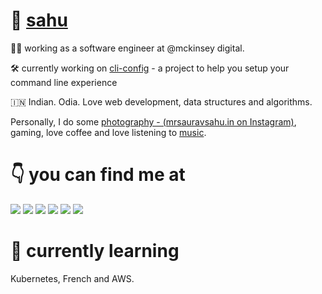 # 🙋‍ [sahu](https://mrsauravsahu.in)

👨‍💻 working as a software engineer at @mckinsey digital.

🛠️ currently working on [cli-config](https://github.com/cli-config) - a project to help you setup your command line experience

🇮🇳 Indian. Odia. Love web development, data structures and algorithms. 

Personally, I do some [photography - (mrsauravsahu.in on Instagram)](https://instagram.com/mrsauravsahu.in), gaming, love coffee and love listening to [music](https://open.spotify.com/user/58zbmlg6wri7r1aepdhpdin9z?si=0fc1707efa93457b).

# 👇 you can find me at
<a href="https://www.youtube.com/@mrsauravsahuin"><img src="https://img.shields.io/badge/YouTube-FF0000?style=for-the-badge&logo=youtube&logoColor=white"></a>
<a href="https://instagram.com/mrsauravsahu.in"><img src="https://img.shields.io/badge/Instagram-E4405F?style=for-the-badge&logo=instagram&logoColor=white"></a>
<a href="https://instagram.com/mrsauravsahu"><img src="https://img.shields.io/badge/Instagram-E4405F?style=for-the-badge&logo=instagram&logoColor=black"></a>
<a href="https://dev.to/mrsauravsahu"><img src="https://img.shields.io/badge/dev.to-0A0A0A?style=for-the-badge&logo=devdotto&logoColor=white"></a>
<a href="https://mrsauravsahu.medium.com"><img src="https://img.shields.io/badge/Medium-12100E?style=for-the-badge&logo=medium&logoColor=white"></a>
<a href="https://unsplash.com/@mrsauravsahu"><img src="https://img.shields.io/badge/Unsplash-000000?style=for-the-badge&logo=Unsplash&logoColor=white"></a>

# 🤔 currently learning
Kubernetes, French and AWS.
